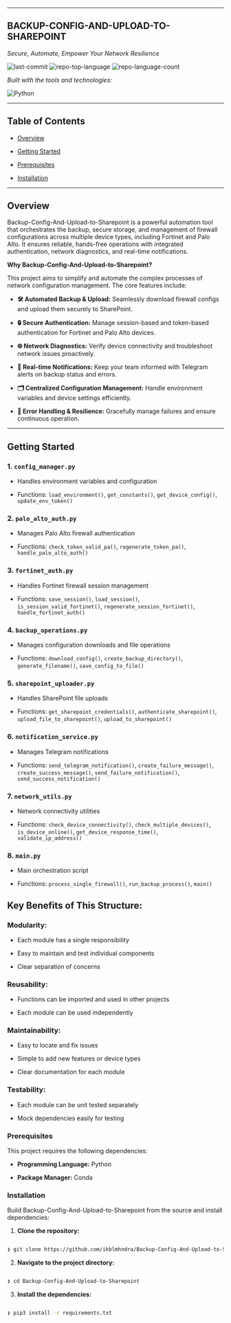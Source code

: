 
---

## BACKUP-CONFIG-AND-UPLOAD-TO-SHAREPOINT

  

_Secure, Automate, Empower Your Network Resilience_

  

![last-commit](https://img.shields.io/github/last-commit/ikblmhndra/Backup-Config-And-Upload-to-Sharepoint?style=flat&logo=git&logoColor=white&color=0080ff)  ![repo-top-language](https://img.shields.io/github/languages/top/ikblmhndra/Backup-Config-And-Upload-to-Sharepoint?style=flat&color=0080ff)  ![repo-language-count](https://img.shields.io/github/languages/count/ikblmhndra/Backup-Config-And-Upload-to-Sharepoint?style=flat&color=0080ff)

  

_Built with the tools and technologies:_

  

![Python](https://img.shields.io/badge/Python-3776AB.svg?style=flat&logo=Python&logoColor=white)

  

  

___

  

## Table of Contents

  

- [Overview](https://github.com/ikblmhndra/Backup-Config-And-Upload-to-Sharepoint?tab=readme-ov-file#overview)

- [Getting Started](https://github.com/ikblmhndra/Backup-Config-And-Upload-to-Sharepoint?tab=readme-ov-file#getting-started)

- [Prerequisites](https://github.com/ikblmhndra/Backup-Config-And-Upload-to-Sharepoint?tab=readme-ov-file#prerequisites)

- [Installation](https://github.com/ikblmhndra/Backup-Config-And-Upload-to-Sharepoint?tab=readme-ov-file#installation)

  
  

___

  

## Overview

  

Backup-Config-And-Upload-to-Sharepoint is a powerful automation tool that orchestrates the backup, secure storage, and management of firewall configurations across multiple device types, including Fortinet and Palo Alto. It ensures reliable, hands-free operations with integrated authentication, network diagnostics, and real-time notifications.

  

**Why Backup-Config-And-Upload-to-Sharepoint?**

  

This project aims to simplify and automate the complex processes of network configuration management. The core features include:

  

- **🛠️ Automated Backup & Upload:** Seamlessly download firewall configs and upload them securely to SharePoint.

- **🔒 Secure Authentication:** Manage session-based and token-based authentication for Fortinet and Palo Alto devices.

- **🌐 Network Diagnostics:** Verify device connectivity and troubleshoot network issues proactively.

- **📢 Real-time Notifications:** Keep your team informed with Telegram alerts on backup status and errors.

- **🗂️ Centralized Configuration Management:** Handle environment variables and device settings efficiently.

- **🤖 Error Handling & Resilience:** Gracefully manage failures and ensure continuous operation.

  

___

  

## Getting Started

### **1. `config_manager.py`**

  

- Handles environment variables and configuration

- Functions: `load_environment()`, `get_constants()`, `get_device_config()`, `update_env_token()`

  

### **2. `palo_alto_auth.py`**

  

- Manages Palo Alto firewall authentication

- Functions: `check_token_valid_pa()`, `regenerate_token_pa()`, `handle_palo_alto_auth()`

  

### **3. `fortinet_auth.py`**

  

- Handles Fortinet firewall session management

- Functions: `save_session()`, `load_session()`, `is_session_valid_fortinet()`, `regenerate_session_fortinet()`, `handle_fortinet_auth()`

  

### **4. `backup_operations.py`**

  

- Manages configuration downloads and file operations

- Functions: `download_config()`, `create_backup_directory()`, `generate_filename()`, `save_config_to_file()`

  

### **5. `sharepoint_uploader.py`**

  

- Handles SharePoint file uploads

- Functions: `get_sharepoint_credentials()`, `authenticate_sharepoint()`, `upload_file_to_sharepoint()`, `upload_to_sharepoint()`

  

### **6. `notification_service.py`**

  

- Manages Telegram notifications

- Functions: `send_telegram_notification()`, `create_failure_message()`, `create_success_message()`, `send_failure_notification()`, `send_success_notification()`

  

### **7. `network_utils.py`**

  

- Network connectivity utilities

- Functions: `check_device_connectivity()`, `check_multiple_devices()`, `is_device_online()`, `get_device_response_time()`, `validate_ip_address()`

  

### **8. `main.py`**

  

- Main orchestration script

- Functions: `process_single_firewall()`, `run_backup_process()`, `main()`

  

## **Key Benefits of This Structure:**

  

### **Modularity:**

  

- Each module has a single responsibility

- Easy to maintain and test individual components

- Clear separation of concerns

  

### **Reusability:**

  

- Functions can be imported and used in other projects

- Each module can be used independently

  

### **Maintainability:**

  

- Easy to locate and fix issues

- Simple to add new features or device types

- Clear documentation for each module

  

### **Testability:**

  

- Each module can be unit tested separately

- Mock dependencies easily for testing

  

### Prerequisites

  

This project requires the following dependencies:

  

- **Programming Language:** Python

- **Package Manager:** Conda

  

### Installation

  

Build Backup-Config-And-Upload-to-Sharepoint from the source and install dependencies:

  

1. **Clone the repository:**

```sh

❯ git clone https://github.com/ikblmhndra/Backup-Config-And-Upload-to-Sharepoint

```

2. **Navigate to the project directory:**

```sh

❯ cd Backup-Config-And-Upload-to-Sharepoint

```

3. **Install the dependencies:**

```sh

❯ pip3 install -r requirements.txt

```